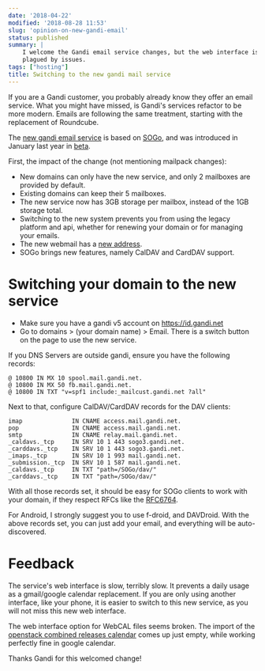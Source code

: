 ```yaml
---
date: '2018-04-22'
modified: '2018-08-28 11:53'
slug: 'opinion-on-new-gandi-email'
status: published
summary: |
    I welcome the Gandi email service changes, but the web interface is
    plagued by issues.
tags: ["hosting"]
title: Switching to the new gandi mail service
---
```


If you are a Gandi customer, you probably already know they offer an
email service. What you might have missed, is Gandi's services refactor
to be more modern. Emails are following the same treatment, starting
with the replacement of Roundcube.

The [new gandi email
service](https://news.gandi.net/en/2017/08/introducing-the-new-gandi-mail/)
is based on [SOGo](https://sogo.nu/), and was introduced in January last
year in
[beta](https://news.gandi.net/en/2017/01/introducing-sogo-new-webmail-service-in-beta/).

First, the impact of the change (not mentioning mailpack changes):

-   New domains can only have the new service, and only 2 mailboxes are
    provided by default.
-   Existing domains can keep their 5 mailboxes.
-   The new service now has 3GB storage per mailbox, instead of the 1GB
    storage total.
-   Switching to the new system prevents you from using the legacy
    platform and api, whether for renewing your domain or for managing
    your emails.
-   The new webmail has a [new address](https://sogo3.gandi.net/).
-   SOGo brings new features, namely CalDAV and CardDAV support.

Switching your domain to the new service
========================================

-   Make sure you have a gandi v5 account on <https://id.gandi.net>
-   Go to domains \> (your domain name) \> Email. There is a switch
    button on the page to use the new service.

If you DNS Servers are outside gandi, ensure you have the following
records:

``` {.text}
@ 10800 IN MX 10 spool.mail.gandi.net.
@ 10800 IN MX 50 fb.mail.gandi.net.
@ 10800 IN TXT "v=spf1 include:_mailcust.gandi.net ?all"
```

Next to that, configure CalDAV/CardDAV records for the DAV clients:

``` {.text}
imap              IN CNAME access.mail.gandi.net.
pop               IN CNAME access.mail.gandi.net.
smtp              IN CNAME relay.mail.gandi.net.
_caldavs._tcp     IN SRV 10 1 443 sogo3.gandi.net.
_carddavs._tcp    IN SRV 10 1 443 sogo3.gandi.net.
_imaps._tcp       IN SRV 10 1 993 mail.gandi.net.
_submission._tcp  IN SRV 10 1 587 mail.gandi.net.
_caldavs._tcp     IN TXT "path=/SOGo/dav/"
_carddavs._tcp    IN TXT "path=/SOGo/dav/"
```

With all those records set, it should be easy for SOGo clients to work
with your domain, if they respect RFCs like the
[RFC6764](https://tools.ietf.org/html/rfc6764#page-4).

For Android, I strongly suggest you to use f-droid, and DAVDroid. With
the above records set, you can just add your email, and everything will
be auto-discovered.

Feedback
========

The service's web interface is slow, terribly slow. It prevents a daily
usage as a gmail/google calendar replacement. If you are only using
another interface, like your phone, it is easier to switch to this new
service, as you will not miss this new web interface.

The web interface option for WebCAL files seems broken. The import of
the [openstack combined releases
calendar](https://releases.openstack.org/schedule.ics) comes up just
empty, while working perfectly fine in google calendar.

Thanks Gandi for this welcomed change!

